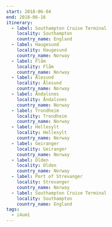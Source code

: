 ```yaml
---
start: 2018-06-04
end: 2018-06-16
itinerary:
  - label: Southampton Cruise Terminal
    locality: Southampton
    country_name: England
  - label: Haugesund
    locality: Haugesund
    country_name: Norway
  - label: Flåm
    locality: Flåm
    country_name: Norway
  - label: Ålesund
    locality: Ålesund
    country_name: Norway
  - label: Åndalsnes
    locality: Åndalsnes
    country_name: Norway
  - label: Trondheim
    locality: Trondheim
    country_name: Norway
  - label: Hellesylt
    locality: Hellesylt
    country_name: Norway
  - label: Geiranger
    locality: Geiranger
    country_name: Norway
  - label: Olden
    locality: Olden
    country_name: Norway
  - label: Port of Strevanger
    locality: Strevanger
    country_name: Norway
  - label: Southampton Cruise Terminal
    locality: Southampton
    country_name: England
tags:
  - i4um1
---
```

